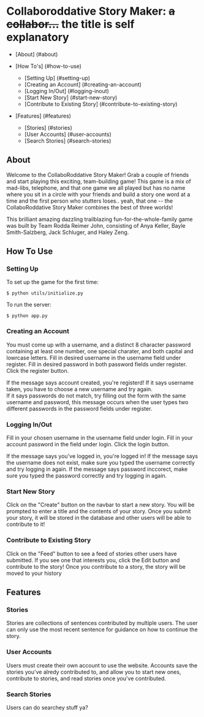 Collaboroddative Story Maker: ~~a collabor...~~ the title is self explanatory 
===============================================
- [About] (#about)

- [How To's] (#how-to-use)
  - [Setting Up] (#setting-up)
  - [Creating an Account] (#creating-an-account)
  - [Logging In/Out] (#logging-inout)
  - [Start New Story] (#start-new-story)
  - [Contribute to Existing Story] (#contribute-to-existing-story)

- [Features] (#features)
  - [Stories] (#stories)
  - [User Accounts] (#user-accounts)
  - [Search Stories] (#search-stories)


About
----------
Welcome to the CollaboRoddative Story Maker! Grab a couple of friends and start playing this exciting, team-building game! This game is a mix of mad-libs, telephone, and that one game we all played but has no name where you sit in a circle with your friends and build a story one word at a time and the first person who stutters loses.. yeah, that one -- the CollaboRoddative Story Maker combines the best of three worlds!

This brilliant amazing dazzling trailblazing fun-for-the-whole-family game was built by Team Rodda Reimer John, consisting of Anya Keller, Bayle Smith-Salzberg, Jack Schluger, and Haley Zeng.


How To Use
----------

### Setting Up

To set up the game for the first time:
```
$ python utils/initialize.py
```

To run the server:
```
$ python app.py
```

### Creating an Account

You must come up with a username, and a distinct 8 character password containing at least one number, one special charater, and both capital and lowrcase letters.  Fill in desired username in the username field under register.  Fill in desired password in both password fields under register.  Click the register button.  

If the message says account created, you're registerd!
If it says username taken, you have to choose a new username and try again.  
If it says passwords do not match, try filling out the form with the same username and password, this message occurs when the user types two different passwords in the password fields under register.

### Logging In/Out

Fill in your chosen username in the username field under login.  Fill in your account password in the field under login.  Click the login button.

If the message says you've logged in, you're logged in!
If the message says the username does not exist, make sure you typed the username correctly and try logging in again.
If the message says password inccorect, make sure you typed the password correctly and try logging in again.

### Start New Story

Click on the "Create" button on the navbar to start a new story. You will be prompted to enter a title and the contents of your story. Once you submit your story, it will be stored in the database and other users will be able to contribute to it!

### Contribute to Existing Story

Click on the "Feed" button to see a feed of stories other users have submitted. If you see one that interests you, click the Edit button and contribute to the story! Once you contribute to a story, the story will be moved to your history 

Features
--------

### Stories

Stories are collections of sentences contributed by multiple users.  The user can only use the most recent sentence for guidance on how to continue the story.

### User Accounts

Users must create their own account to use the website.  Accounts save the stories you've alredy contributed to, and allow you to start new ones, contribute to stories, and read stories once you've contributed.

### Search Stories

Users can do searchey stuff ya?

